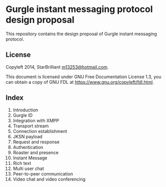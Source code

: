 Gurgle instant messaging protocol design proposal
=================================================

This repository contains the design proposal of Gurgle instant messaging protocol.

## License

Copyleft 2014, StarBrilliant <m13253@hotmail.com>.

This document is licensed under GNU Free Documentation License 1.3, you can obtain a copy of GNU FDL at <https://www.gnu.org/copyleft/fdl.html>.

## Index

01. Introduction
02. Gurgle ID
03. Integration with XMPP
04. Transport stream
05. Connection establishment
06. JKSN payload
07. Request and response
08. Authentication
09. Roaster and presence
10. Instant Message
11. Rich text
12. Multi user chat
13. Peer-to-peer communication
14. Video chat and video conferencing
